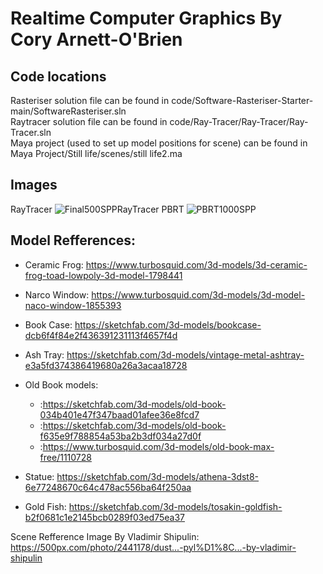<!-- [![Open in Visual Studio Code](https://classroom.github.com/assets/open-in-vscode-f059dc9a6f8d3a56e377f745f24479a46679e63a5d9fe6f495e02850cd0d8118.svg)](https://classroom.github.com/online_ide?assignment_repo_id=6797474&assignment_repo_type=AssignmentRepo) -->

# Realtime Computer Graphics By Cory Arnett-O'Brien

## Code locations
Rasteriser solution file can be found in code/Software-Rasteriser-Starter-main/SoftwareRasteriser.sln <br/>
Raytracer solution file can be found in code/Ray-Tracer/Ray-Tracer/Ray-Tracer.sln <br/>
Maya project (used to set up model positions for scene) can be found in Maya Project/Still life/scenes/still life2.ma

## Images
RayTracer
![Final500SPPRayTracer](https://github.com/Birmingham-City-Uni/cmp5359-computer-graphics-milestone-repository-Landwere/assets/61661123/741b0f8f-ce21-41ed-ac27-67a2351e4856)
PBRT
![PBRT1000SPP](https://github.com/Birmingham-City-Uni/cmp5359-computer-graphics-milestone-repository-Landwere/assets/61661123/339c6b87-0012-433d-abe6-10326f16d1b4)

<!-- <details> <summary>Scene Images</summary> </details> -->


## Model Refferences:
+ Ceramic Frog: https://www.turbosquid.com/3d-models/3d-ceramic-frog-toad-lowpoly-3d-model-1798441
+ Narco Window: https://www.turbosquid.com/3d-models/3d-model-naco-window-1855393
+ Book Case: https://sketchfab.com/3d-models/bookcase-dcb6f4f84e2f436391231113f4657f4d
+ Ash Tray: https://sketchfab.com/3d-models/vintage-metal-ashtray-e3a5fd374386419680a26a3acaa18728

+ Old Book models:
   + :https://sketchfab.com/3d-models/old-book-034b401e47f347baad01afee36e8fcd7
   + :https://sketchfab.com/3d-models/old-book-f635e9f788854a53ba2b3df034a27d0f
   + :https://www.turbosquid.com/3d-models/old-book-max-free/1110728

+ Statue: https://sketchfab.com/3d-models/athena-3dst8-6e77248670c64c478ac556ba64f250aa
+ Gold Fish: https://sketchfab.com/3d-models/tosakin-goldfish-b2f0681c1e2145bcb0289f03ed75ea37

Scene Refference Image By Vladimir Shipulin: https://500px.com/photo/2441178/dust...-pyl%D1%8C...-by-vladimir-shipulin
